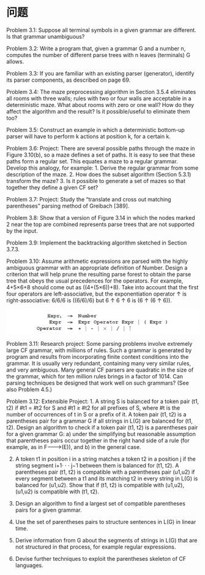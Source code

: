 # 问题

Problem 3.1: Suppose all terminal symbols in a given grammar are different. Is that grammar unambiguous?

Problem 3.2: Write a program that, given a grammar G and a number n, computes the number of different parse trees with n leaves (terminals) G allows.

Problem 3.3: If you are familiar with an existing parser (generator), identify its parser components, as described on page 69.

Problem 3.4: The maze preprocessing algorithm in Section 3.5.4 eliminates all rooms with three walls; rules with two or four walls are acceptable in a deterministic maze. What about rooms with zero or one wall? How do they affect the algorithm and the result? Is it possible/useful to eliminate them too?

Problem 3.5: Construct an example in which a deterministic bottom-up parser will have to perform k actions at position k, for a certain k.

Problem 3.6: Project: There are several possible paths through the maze in Figure 3.10(b), so a maze defines a set of paths. It is easy to see that these paths form a regular set. This equates a maze to a regular grammar. Develop this analogy, for example: 1. Derive the regular grammar from some description of the maze. 2. How does the subset algorithm (Section 5.3.1) transform the maze? 3. Is it possible to generate a set of mazes so that together they define a given CF set?

Problem 3.7: Project: Study the “translate and cross out matching parentheses” parsing method of Greibach [389].

Problem 3.8: Show that a version of Figure 3.14 in which the nodes marked 2 near the top are combined represents parse trees that are not supported by the input.

Problem 3.9: Implement the backtracking algorithm sketched in Section 3.7.3.

Problem 3.10: Assume arithmetic expressions are parsed with the highly ambiguous grammar with an appropriate definition of Number. Design a criterion that will help prune the resulting parse forest to obtain the parse tree that obeys the usual precedences for the operators. For example, 4+5×6+8 should come out as ((4+(5×6))+8). Take into account that the first four operators are left-associative, but the exponentiation operator ↑ is right-associative: 6/6/6 is ((6/6)/6) but 6 ↑ 6 ↑ 6 is (6 ↑ (6 ↑ 6)).

![图1](../../img/3.12_1.png)

Problem 3.11: Research project: Some parsing problems involve extremely large CF grammar, with millions of rules. Such a grammar is generated by program and results from incorporating finite context conditions into the grammar. It is usually very redundant, containing many very similar rules, and very ambiguous. Many general CF parsers are quadratic in the size of the grammar, which for ten million rules brings in a factor of 1014. Can parsing techniques be designed that work well on such grammars? (See also Problem 4.5.)

Problem 3.12: Extensible Project: 1. A string S is balanced for a token pair (t1, t2) if #t1 = #t2 for S and #t1 ≥ #t2 for all prefixes of S, where #t is the number of occurrences of t in S or a prefix of it. A token pair (t1, t2) is a parentheses pair for a grammar G if all strings in L(G) are balanced for (t1, t2). Design an algorithm to check if a token pair (t1, t2) is a parentheses pair for a given grammar G: a) under the simplifying but reasonable assumption that parentheses pairs occur together in the right hand side of a rule (for example, as in F--->(E)), and b) in the general case.

2. A token t1 in position i in a string matches a token t2 in a position j if the string segment i+1· · · j−1 between them is balanced for (t1, t2). A parentheses pair (t1, t2) is compatible with a parentheses pair (u1,u2) if every segment between a t1 and its matching t2 in every string in L(G) is balanced for (u1,u2). Show that if (t1, t2) is compatible with (u1,u2), (u1,u2) is compatible with (t1, t2).

3. Design an algorithm to find a largest set of compatible parentheses pairs for a given grammar.

4. Use the set of parentheses pairs to structure sentences in L(G) in linear time.

5. Derive information from G about the segments of strings in L(G) that are not structured in that process, for example regular expressions.

6. Devise further techniques to exploit the parentheses skeleton of CF languages.